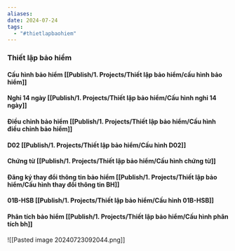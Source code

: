 ```yaml
---
aliases: 
date: 2024-07-24
tags:
  - "#thietlapbaohiem"
---
```


### Thiết lập bảo hiểm
#### Cấu hình bảo hiểm [[Publish/1. Projects/Thiết lập bảo hiểm/cấu hình bảo hiểm]]
#### Nghỉ 14 ngày [[Publish/1. Projects/Thiết lập bảo hiểm/Cấu hình nghỉ 14 ngày]]
#### Điều chỉnh bảo hiểm [[Publish/1. Projects/Thiết lập bảo hiểm/Cấu hình điều chỉnh bảo hiểm]]
#### D02 [[Publish/1. Projects/Thiết lập bảo hiểm/Cấu hình D02]]
#### Chứng từ [[Publish/1. Projects/Thiết lập bảo hiểm/Cấu hình chứng từ]]
#### Đăng ký thay đổi thông tin bảo hiểm [[Publish/1. Projects/Thiết lập bảo hiểm/Cấu hình thay đổi thông tin BH]]
#### 01B-HSB [[Publish/1. Projects/Thiết lập bảo hiểm/Cấu hình 01B-HSB]]
#### Phân tích bảo  hiểm [[Publish/1. Projects/Thiết lập bảo hiểm/Cấu hình phân tích bh]]

![[Pasted image 20240723092044.png]]

